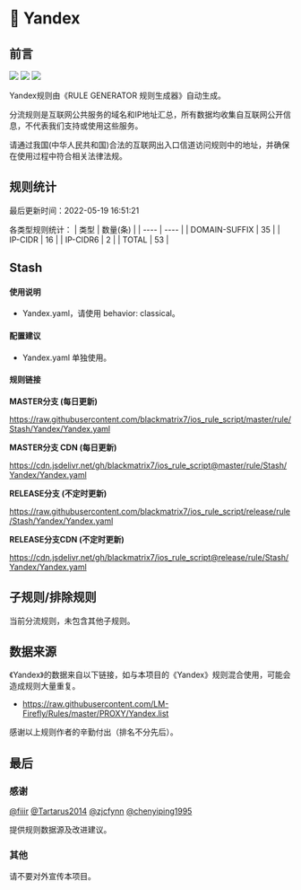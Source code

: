 # 🧸 Yandex

## 前言

![](https://shields.io/badge/-移除重复规则-ff69b4) ![](https://shields.io/badge/-DOMAIN与DOMAIN--SUFFIX合并-green) ![](https://shields.io/badge/-IP--CIDR(6)合并-blueviolet) 

Yandex规则由《RULE GENERATOR 规则生成器》自动生成。

分流规则是互联网公共服务的域名和IP地址汇总，所有数据均收集自互联网公开信息，不代表我们支持或使用这些服务。

请通过我国(中华人民共和国)合法的互联网出入口信道访问规则中的地址，并确保在使用过程中符合相关法律法规。

## 规则统计

最后更新时间：2022-05-19 16:51:21

各类型规则统计：
| 类型 | 数量(条)  | 
| ---- | ----  |
| DOMAIN-SUFFIX | 35  | 
| IP-CIDR | 16  | 
| IP-CIDR6 | 2  | 
| TOTAL | 53  | 


## Stash 

#### 使用说明
- Yandex.yaml，请使用 behavior: classical。

#### 配置建议
- Yandex.yaml 单独使用。

#### 规则链接
**MASTER分支 (每日更新)**

https://raw.githubusercontent.com/blackmatrix7/ios_rule_script/master/rule/Stash/Yandex/Yandex.yaml

**MASTER分支 CDN (每日更新)**

https://cdn.jsdelivr.net/gh/blackmatrix7/ios_rule_script@master/rule/Stash/Yandex/Yandex.yaml

**RELEASE分支 (不定时更新)**

https://raw.githubusercontent.com/blackmatrix7/ios_rule_script/release/rule/Stash/Yandex/Yandex.yaml

**RELEASE分支CDN (不定时更新)**

https://cdn.jsdelivr.net/gh/blackmatrix7/ios_rule_script@release/rule/Stash/Yandex/Yandex.yaml

## 子规则/排除规则


当前分流规则，未包含其他子规则。

## 数据来源

《Yandex》的数据来自以下链接，如与本项目的《Yandex》规则混合使用，可能会造成规则大量重复。

- https://raw.githubusercontent.com/LM-Firefly/Rules/master/PROXY/Yandex.list


感谢以上规则作者的辛勤付出（排名不分先后）。

## 最后

### 感谢

[@fiiir](https://github.com/fiiir) [@Tartarus2014](https://github.com/Tartarus2014) [@zjcfynn](https://github.com/zjcfynn) [@chenyiping1995](https://github.com/chenyiping1995) 

提供规则数据源及改进建议。

### 其他

请不要对外宣传本项目。